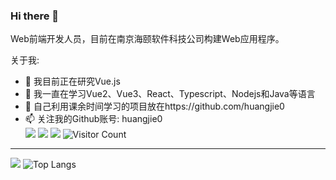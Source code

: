 ### Hi there 👋

Web前端开发人员，目前在南京海颐软件科技公司构建Web应用程序。

关于我:

- 🔭 我目前正在研究Vue.js
- 🌱 我一直在学习Vue2、Vue3、React、Typescript、Nodejs和Java等语言
- 🤔 自己利用课余时间学习的项目放在https://github.com/huangjie0
- 📫 关注我的Github账号: huangjie0  
<span > <img src="https://img.shields.io/badge/-HTML5-E34F26?style=flat-square&logo=html5&logoColor=white" /> <img src="https://img.shields.io/badge/-CSS3-1572B6?style=flat-square&logo=css3" /> <img src="https://img.shields.io/badge/-JavaScript-oringe?style=flat-square&logo=javascript" /></span>
![Visitor Count](https://profile-counter.glitch.me/huangjie0/count.svg)

---------------------------------------------------------------
![](https://github-readme-stats.vercel.app/api?username=huangjie0&show_icons=true&theme=dark&count_private=true)
![Top Langs](https://github-readme-stats.vercel.app/api/top-langs/?username=huangjie0&layout=compact&theme=tokyonight)








